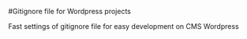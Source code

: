 #Gitignore file for Wordpress projects

Fast settings of gitignore file for easy development on CMS Wordpress 